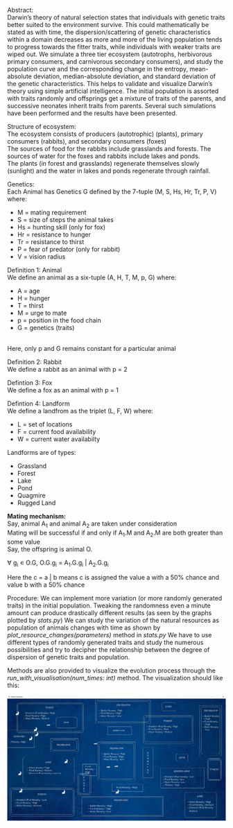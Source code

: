 <p>Abstract:<br>
Darwin’s theory of natural selection states that individuals with genetic traits better suited to the environment survive. This could mathematically be stated as with time, the dispersion/scattering of genetic characteristics within a domain decreases as more and more of the living population tends to progress towards the fitter traits, while individuals with weaker traits are wiped out. We simulate a three tier ecosystem (autotrophs, herbivorous  primary consumers, and carnivorous secondary consumers), and study the population curve and the corresponding change in the entropy, mean-absolute deviation, median-absolute deviation, and standard deviation of the genetic characteristics. This helps to validate and visualize Darwin’s theory using simple artificial intelligence. The initial population is assorted with traits randomly and offsprings get a mixture of traits of the parents, and successive neonates inherit traits from parents. Several such simulations have been performed and the results have been presented. 
</i></b><br></p>
<p>
Structure of ecosystem:<br>
The ecosystem consists of producers (autotrophic) (plants), primary consumers (rabbits), and secondary consumers (foxes)<br>
The sources of food for the rabbits include grasslands and forests. The sources of water for the foxes and rabbits include lakes and ponds.<br>
The plants (in forest and grasslands) regenerate themselves slowly (sunlight) and the water in lakes and ponds regenerate through rainfall.<br>
</p>
<p>
Genetics:<br>
Each Animal has Genetics G defined by the 7-tuple (M, S, Hs, Hr, Tr, P, V) where:<br>
  <ul>
  <li>M = mating requirement</li>
  <li>S = size of steps the animal takes</li>
  <li>Hs = hunting skill (only for fox)</li>
  <li>Hr = resistance to hunger</li>
  <li>Tr = resistance to thirst</li>
  <li>P = fear of predator (only for rabbit)</li>
  <li>V = vision radius</li></ul></p>

<p>
Definition 1: Animal<br>
We define an animal as a six-tuple (A, H, T, M, p, G) where:<br>
       <ul>
       <li>A = age</li>
       <li>H = hunger</li>
       <li>T = thirst</li>
       <li>M = urge to mate</li>
       <li>p = position in the food chain</li>
       <li>G = genetics (traits)</li></ul><br>
    Here, only p and G remains constant for a particular animal</p>
 <p>   
 Definition 2: Rabbit<br>
 We define a rabbit as an animal with p = 2</p>
 <p>
 Defintion 3: Fox<br>
 We define a fox as an animal with p = 1</p>
 <p>
 Defintion 4: Landform<br>
 We define a landfrom as the triplet (L, F, W) where:<br>
        <ul>
        <li>L = set of locations</li>
        <li>F = current food availability</li>
        <li>W = current water availabilty</li></ul></p>
 <p>
  Landforms are of types:<br>
        <ul>
        <li>Grassland</li> 
        <li>Forest</li>
        <li>Lake</li>
        <li>Pond</li>
        <li>Quagmire</li>
        <li>Rugged Land</li></ul>
        
<p>
<b>Mating mechanism:</b><br>
Say, animal A<sub>1</sub> and animal A<sub>2</sub> are taken under consideration<br>
Mating will be successful if and only if A<sub>1</sub>.M and A<sub>2</sub>.M are both greater than some value<br>
Say, the offspring is animal O.<br>

<p>∀ g<sub>i</sub>  ∊  O.G,  O.G.g<sub>i</sub>  =  A<sub>1</sub>.G.g<sub>i</sub>  |  A<sub>2</sub>.G.g<sub>i</sub> </p>

Here the c = a | b means c is assigned the value a with a 50% chance and value b with a 50% chance
</p>


<p>
Procedure:
We can implement more variation (or more randomly generated traits) in the initial population. Tweaking the randomness even a minute amount can produce drastically 
  different results (as seen by the graphs plotted by <i>stats.py</i>)
We can study the variation of the natural resources as population of animals changes with time as shown by  <i>plot_resource_changes(parameters)</i> method in <i>stats.py</i>
We have to use different types of randomly generated traits and study the numerous possibilities and try to decipher the relationship between the degree of dispersion of genetic traits and population.
</p>
<p>Methods are also provided to visualize the evolution process through the <i>run_with_visualisation(num_times: int)</i> method. The visualization should like this:</p>
<p align="center"><img src="screenshot.png"></p>




 
 
 
 
 
 
 
 
 
 
 
